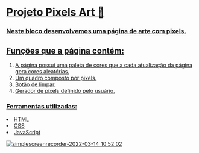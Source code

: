 <h1><a href='https://lucasdacunhamoreti.github.io/MyProjects/sd-020-b-project-pixels-art':> Projeto Pixels Art 👾</h1>

<h3>Neste bloco desenvolvemos uma página de arte com pixels.</h3>

<h2>Funções que a página contém:</h2>
<ol>
  <li>A página possui uma paleta de cores que a cada atualização da página gera cores aleatórias.</li>
  <li>Um quadro composto por pixels.</li>
  <li>Botão de limpar.</li>
  <li>Gerador de pixels definido pelo usuário.</li>
</ol>

<h3>Ferramentas utilizadas:</h3>
<li>HTML</li>
<li>CSS</li>
<li>JavaScript</li>

![simplescreenrecorder-2022-03-14_10 52 02](https://user-images.githubusercontent.com/47389261/158189914-5c8f80e9-a250-42d2-b44e-2c0d55f61664.gif)
